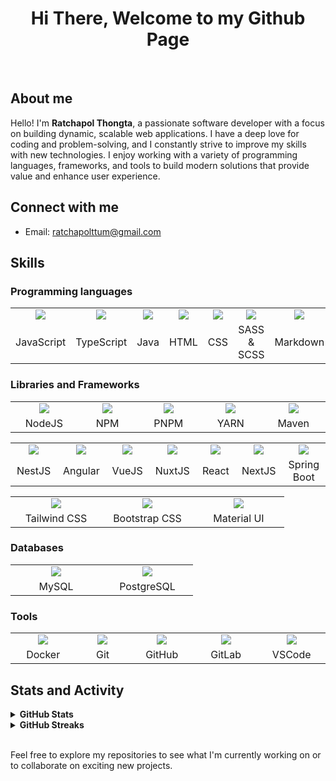 <h1 align="center">Hi There, Welcome to my Github Page</h1>

<br />

<h2>About me</h2>

<p>Hello! I'm <b>Ratchapol Thongta</b>, a passionate software developer with a focus on building dynamic, scalable web applications. I have a deep love for coding and problem-solving, and I constantly strive to improve my skills with new technologies. I enjoy working with a variety of programming languages, frameworks, and tools to build modern solutions that provide value and enhance user experience.</p>

<h2>Connect with me</h2>

<ul>
  <li>
    Email: <a href="mailto:ratchapolttum@gmail.com">ratchapolttum@gmail.com</a>
  </li>
</ul>

<h2>Skills</h2>

<h3>Programming languages</h3>

<table>
  <tr>
    <td align="center" width="130">
      <a href="https://skillicons.dev">
        <img src="https://skillicons.dev/icons?i=javascript&perline=1&theme=light" />
      </a>
    </td>
    <td align="center" width="130">
      <a href="https://skillicons.dev">
        <img src="https://skillicons.dev/icons?i=typescript&perline=1&theme=light" />
      </a>
    </td>
    <td align="center" width="130">
      <a href="https://skillicons.dev">
        <img src="https://skillicons.dev/icons?i=java&perline=1&theme=light" />
      </a>
    </td>
    <td align="center" width="130">
      <a href="https://skillicons.dev">
        <img src="https://skillicons.dev/icons?i=html&perline=1&theme=light" />
      </a>
    </td>
    <td align="center" width="130">
      <a href="https://skillicons.dev">
        <img src="https://skillicons.dev/icons?i=css&perline=1&theme=light" />
      </a>
    </td>
    <td align="center" width="130">
      <a href="https://skillicons.dev">
        <img src="https://skillicons.dev/icons?i=scss&perline=1&theme=light" />
      </a>
    </td>
    <td align="center" width="130">
      <a href="https://skillicons.dev">
        <img src="https://skillicons.dev/icons?i=md&perline=1&theme=light" />
      </a>
    </td>
  </tr>
  <tr>
    <td align="center">
      JavaScript
    </td>
    <td align="center">
      TypeScript
    </td>
    <td align="center">
      Java
    </td>
    <td align="center">
      HTML
    </td>
    <td align="center">
      CSS
    </td>
    <td align="center">
      SASS & SCSS
    </td>
    <td align="center">
      Markdown
    </td>
  </tr>
</table>

<h3>Libraries and Frameworks</h3>

<table>
  <tr>
    <td align="center" width="130">
      <a href="https://skillicons.dev">
        <img src="https://skillicons.dev/icons?i=nodejs&perline=1&theme=light" />
      </a>
    </td>
    <td align="center" width="130">
      <a href="https://skillicons.dev">
        <img src="https://skillicons.dev/icons?i=npm&perline=1&theme=light" />
      </a>
    </td>
    <td align="center" width="130">
      <a href="https://skillicons.dev">
        <img src="https://skillicons.dev/icons?i=pnpm&perline=1&theme=light" />
      </a>
    </td>
    <td align="center" width="130">
      <a href="https://skillicons.dev">
        <img src="https://skillicons.dev/icons?i=yarn&perline=1&theme=light" />
      </a>
    </td>
    <td align="center" width="130">
      <a href="https://skillicons.dev">
        <img src="https://skillicons.dev/icons?i=maven&perline=1&theme=light" />
      </a>
    </td>
  </tr>
  <tr>
    <td align="center">
      NodeJS
    </td>
    <td align="center">
      NPM
    </td>
    <td align="center">
      PNPM
    </td>
    <td align="center">
      YARN
    </td>
    <td align="center">
      Maven
    </td>
  </tr>
</table>

<table>
  <tr>
    <td align="center" width="130">
      <a href="https://skillicons.dev">
        <img src="https://skillicons.dev/icons?i=nestjs&perline=1&theme=light" />
      </a>
    </td>
    <td align="center" width="130">
      <a href="https://skillicons.dev">
        <img src="https://skillicons.dev/icons?i=angular&perline=1&theme=light" />
      </a>
    </td>
    <td align="center" width="130">
      <a href="https://skillicons.dev">
        <img src="https://skillicons.dev/icons?i=vuejs&perline=1&theme=light" />
      </a>
    </td>
    <td align="center" width="130">
      <a href="https://skillicons.dev">
        <img src="https://skillicons.dev/icons?i=nuxtjs&perline=1&theme=light" />
      </a>
    </td>
    <td align="center" width="130">
      <a href="https://skillicons.dev">
        <img src="https://skillicons.dev/icons?i=react&perline=1&theme=light" />
      </a>
    </td>
    <td align="center" width="130">
      <a href="https://skillicons.dev">
        <img src="https://skillicons.dev/icons?i=nextjs&perline=1&theme=light" />
      </a>
    </td>
    <td align="center" width="130">
      <a href="https://skillicons.dev">
        <img src="https://skillicons.dev/icons?i=spring&perline=1&theme=light" />
      </a>
    </td>
  </tr>
  <tr>
    <td align="center">
      NestJS
    </td>
    <td align="center">
      Angular
    </td>
    <td align="center">
      VueJS
    </td>
    <td align="center">
      NuxtJS
    </td>
    <td align="center">
      React
    </td>
    <td align="center">
      NextJS
    </td>
    <td align="center">
      Spring Boot
    </td>
  </tr>
</table>

<table>
  <tr>
    <td align="center" width="130">
      <a href="https://skillicons.dev">
        <img src="https://skillicons.dev/icons?i=tailwind&perline=1&theme=light" />
      </a>
    </td>
    <td align="center" width="130">
      <a href="https://skillicons.dev">
        <img src="https://skillicons.dev/icons?i=bootstrap&perline=1&theme=light" />
      </a>
    </td>
    <td align="center" width="130">
      <a href="https://skillicons.dev">
        <img src="https://skillicons.dev/icons?i=materialui&perline=1&theme=light" />
      </a>
    </td>
  </tr>
  <tr>
    <td align="center">
      Tailwind CSS
    </td>
    <td align="center">
      Bootstrap CSS
    </td>
    <td align="center">
      Material UI
    </td>
  </tr>
</table>

<h3>Databases</h3>

<table>
  <tr>
    <td align="center" width="130">
      <a href="https://skillicons.dev">
        <img src="https://skillicons.dev/icons?i=mysql&perline=1&theme=light" />
      </a>
    </td>
    <td align="center" width="130">
      <a href="https://skillicons.dev">
        <img src="https://skillicons.dev/icons?i=postgres&perline=1&theme=light" />
      </a>
    </td>
  </tr>
  <tr>
    <td align="center">
      MySQL
    </td>
    <td align="center">
      PostgreSQL
    </td>
  </tr>
</table>

<h3>Tools</h3>

<table>
  <tr>
    <td align="center" width="130">
      <a href="https://skillicons.dev">
        <img src="https://skillicons.dev/icons?i=docker&perline=1&theme=light" />
      </a>
    </td>
    <td align="center" width="130">
      <a href="https://skillicons.dev">
        <img src="https://skillicons.dev/icons?i=git&perline=1&theme=light" />
      </a>
    </td>
    <td align="center" width="130">
      <a href="https://skillicons.dev">
        <img src="https://skillicons.dev/icons?i=github&perline=1&theme=light" />
      </a>
    </td>
    <td align="center" width="130">
      <a href="https://skillicons.dev">
        <img src="https://skillicons.dev/icons?i=gitlab&perline=1&theme=light" />
      </a>
    </td>
    <td align="center" width="130">
      <a href="https://skillicons.dev">
        <img src="https://skillicons.dev/icons?i=vscode&perline=1&theme=light" />
      </a>
    </td>
  </tr>
  <tr>
    <td align="center">
      Docker
    </td>
    <td align="center">
      Git
    </td>
    <td align="center">
      GitHub
    </td>
    <td align="center">
      GitLab
    </td>
    <td align="center">
      VSCode
    </td>
  </tr>
</table>

<h2>Stats and Activity</h2>

<details>
  <summary><b>GitHub Stats</b></summary>

  <br />
  <img height="180em" src="https://github-readme-stats.vercel.app/api?username=ratchapolttum&show_icons=true&hide_border=true&&count_private=true&include_all_commits=true" />
</details>

<details>
  <summary><b>GitHub Streaks</b></summary>

  <br />
  <img height="180em" src="https://github-readme-streak-stats.herokuapp.com/?user=ratchapolttum&hide_border=true" />
</details>

<br />

<p>Feel free to explore my repositories to see what I'm currently working on or to collaborate on exciting new projects.</p>
